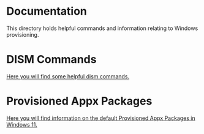 # Documentation

This directory holds helpful commands and information relating to Windows provisioning.

# DISM Commands

[Here you will find some helpful dism commands.](dism-commands.md)

# Provisioned Appx Packages

[Here you will find information on the default Provisioned Appx Packages in Windows 11.](provisioned-appx-packages.md)